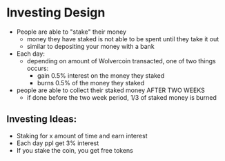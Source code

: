 # Investing Design 
- People are able to "stake" their money
    - money they have staked is not able to be spent until they take it out
    - similar to depositing your money with a bank
- Each day:
    - depending on amount of Wolvercoin transacted, one of two things occurs: 
        - gain 0.5% interest on the money they staked
        - burns 0.5% of the money they staked 
- people are able to collect their staked money AFTER TWO WEEKS
    - if done before the two week period, 1/3 of staked money is burned 



## Investing Ideas:
- Staking for x amount of time and earn interest
- Each day ppl get 3% interest
- If you stake the coin, you get free tokens 
